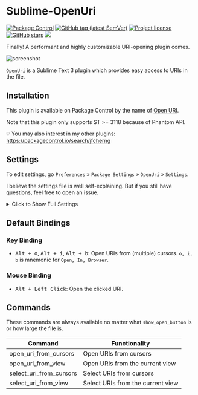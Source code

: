 # Sublime-OpenUri

<a href="https://packagecontrol.io/packages/Open%20URI"><img alt="Package Control" src="https://img.shields.io/packagecontrol/dt/Open%20URI?style=flat-square"></a>
<a href="https://github.com/jfcherng/Sublime-OpenUri/tags"><img alt="GitHub tag (latest SemVer)" src="https://img.shields.io/github/tag/jfcherng/Sublime-OpenUri?style=flat-square&logo=github"></a>
<a href="https://github.com/jfcherng/Sublime-OpenUri/blob/master/LICENSE"><img alt="Project license" src="https://img.shields.io/github/license/jfcherng/Sublime-OpenUri?style=flat-square&logo=github"></a>
<a href="https://github.com/jfcherng/Sublime-OpenUri/stargazers"><img alt="GitHub stars" src="https://img.shields.io/github/stars/jfcherng/Sublime-OpenUri?style=flat-square&logo=github"></a>
<a href="https://www.paypal.me/jfcherng/5usd" title="Donate to this project using Paypal"><img src="https://img.shields.io/badge/paypal-donate-blue.svg?style=flat-square&logo=paypal"></a>

Finally! A performant and highly customizable URI-opening plugin comes.

![screenshot](https://raw.githubusercontent.com/jfcherng/Sublime-OpenUri/master/docs/screenshot.png)

`OpenUri` is a Sublime Text 3 plugin which provides easy access to URIs in the file.


## Installation

This plugin is available on Package Control by the name of [Open URI](https://packagecontrol.io/packages/Open%20URI).

Note that this plugin only supports ST >= 3118 because of Phantom API.

💡 You may also interest in my other plugins: https://packagecontrol.io/search/jfcherng


## Settings

To edit settings, go `Preferences` » `Package Settings` » `OpenUri` » `Settings`.

I believe the settings file is well self-explaining.
But if you still have questions, feel free to open an issue.

<details><summary>Click to Show Full Settings</summary>

```javascript
{
    // How detailed log messages should be?
    // Values can be "CRITICAL" (very few), "ERROR", "WARNING", "INFO", "DEBUG" (most tedious) or "NOTHING" (no log)
    "log_level": "INFO",
    // browser used to open a URI. leave this empty to use a default browser.
    // available values could be found on https://docs.python.org/3.3/library/webbrowser.html#webbrowser.get
    "browser": "",
    // when to show a phantom/popup button beside a URI?
    // values can be
    //     - "always" (always show buttons)
    //     - "hover" (only when the URI is hovered)
    //     - "never" (never show buttons)
    "show_open_button": "always",
    // only useful if "show_open_button" is "always" and the file is too large
    // this setting will be used as the fallback setting of "show_open_button"
    "show_open_button_fallback": "hover",
    // if the file size is larger than the given one and "show_open_button" is "always"
    // use "show_open_button_fallback" as the fallback
    "use_show_open_button_fallback_if_file_larger_than": 1000000, // 1MB
    // the period (in millisecond) that consecutive modifications are treated as typing
    // phantoms will be updated only when the user is not considered typing
    // you can make this value larger if you feel ST gets stucked while typing
    // or if you consider your machine is powerful, you can set it to a smaller value
    "on_modified_typing_period": 200,
    // images used in this plugin (only supports PNG format)
    // for other plugin-shipped images, visit https://github.com/jfcherng/Sublime-OpenUri/tree/master/images
    // if you don't like them, you can even define your own image path.
    "image_files": {
        "phantom": "Packages/${package_name}/images/FontAwesome/external-link-square.png",
        "popup": "Packages/${package_name}/images/FontAwesome/share-square.png",
    },
    // colors which used to color corresponding images
    // values can be
    //     - "" (empty string, use the original color of the image)
    //     - "@scope" (use the same color with the corresponding URI's, require ST >= 3170)
    //     - "@scope_inverted" (use the inverted color of the corresponding URI's, require ST >= 3170)
    //     - ST's scope (use the color of the scope, require ST >= 3170)
    //     - color code in the form of "#RGB", "#RRGGBB" or "#RRGGBBAA"
    "image_colors": {
        "phantom": "#fa8c00",
        "popup": "#fa8c00",
    },
    // draw URI regions such as adding a underline?
    "draw_uri_regions": {
        "enabled": false,
        // the scope used to highlight URI regions (you may customize it with your theme)
        "scope": "string",
        // icon in the gutter: "dot", "circle", "bookmark" or empty string for nothing
        "icon": "",
        // @see https://www.sublimetext.com/docs/3/api_reference.html
        //
        // sublime.DRAW_EMPTY = 1
        // sublime.HIDE_ON_MINIMAP = 2
        // sublime.DRAW_EMPTY_AS_OVERWRITE = 4
        // sublime.DRAW_NO_FILL = 32
        // sublime.HIDDEN = 128
        // sublime.DRAW_NO_OUTLINE = 256
        // sublime.DRAW_SOLID_UNDERLINE = 512
        // sublime.DRAW_STIPPLED_UNDERLINE = 1024
        // sublime.DRAW_SQUIGGLY_UNDERLINE = 2048
        //
        // 802 = HIDE_ON_MINIMAP | DRAW_SOLID_UNDERLINE | DRAW_NO_FILL | DRAW_NO_OUTLINE
        "flags": 802,
    },
    // defined schemes (case-insensitive) that wants to be detected
    // you may add your own new schemes to be detected
    // key / value = scheme / enabled
    "detect_schemes": {
        // basic
        "file://": {"enabled": false, "path_regex": "@default"},
        "ftp://": {"enabled": true, "path_regex": "@default"},
        "ftps://": {"enabled": true, "path_regex": "@default"},
        "http://": {"enabled": true, "path_regex": "@default"},
        "https://": {"enabled": true, "path_regex": "@default"},
        "mailto:": {"enabled": true, "path_regex": "@default"},
        // server
        "sftp://": {"enabled": false, "path_regex": "@default"},
        "ssh://": {"enabled": false, "path_regex": "@default"},
        "telnet://": {"enabled": false, "path_regex": "@default"},
        // P2P
        "ed2k://": {"enabled": false, "path_regex": "@default"},
        "freenet://": {"enabled": false, "path_regex": "@default"},
        "magnet:?": {"enabled": false, "path_regex": "@default"},
        // messenger
        "irc://": {"enabled": false, "path_regex": "@default"},
        "line://": {"enabled": false, "path_regex": "@default"},
        "skype:": {"enabled": false, "path_regex": "@default"},
        "tencent://": {"enabled": false, "path_regex": "@default"},
        "tg://": {"enabled": false, "path_regex": "@default"},
    },
    // regexes (case-insensitive) used to match the URI's path part
    "uri_path_regexes": {
        // this is the default path regex for all schemes
        "@default": "(?:[^\\s()\\[\\]{}<>`^*'\"“”‘’]|\\([^\\s)]*\\)|\\[[^\\s\\]]*\\]|\\{[^\\s}]*\\})+(?<![:.,!?¡¿，。！？])",
        // an example which can be used to match ASCII-only URIs
        "ascii_only": "[a-z0-9@~_+\\-*/&=#%|:.,!?]+(?<=[a-z0-9@~_+\\-*/&=#%|])",
    },
    // how many neighbor chars from a cursor will be used to find a URI
    "uri_search_radius": 200,
}
```

</details>


## Default Bindings


### Key Binding

- <kbd>Alt + o</kbd>, <kbd>Alt + i</kbd>, <kbd>Alt + b</kbd>:
  Open URIs from (multiple) cursors. `o, i, b` is mnemonic for `Open, In, Browser`.


### Mouse Binding

- <kbd>Alt + Left Click</kbd>: Open the clicked URI.


## Commands

These commands are always available no matter what `show_open_button` is or how large the file is.

| Command | Functionality |
|---|---|
| open_uri_from_cursors | Open URIs from cursors |
| open_uri_from_view | Open URIs from the current view |
| select_uri_from_cursors | Select URIs from cursors |
| select_uri_from_view | Select URIs from the current view |
